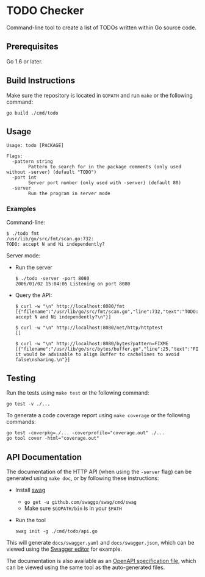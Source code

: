 # TODO Checker

Command-line tool to create a list of TODOs written within Go source code.

## Prerequisites

Go 1.6 or later.

## Build Instructions

Make sure the repository is located in `GOPATH` and run `make` or
the following command:

```
go build ./cmd/todo
```

## Usage

```
Usage: todo [PACKAGE]

Flags:
  -pattern string
        Pattern to search for in the package comments (only used without -server) (default "TODO")
  -port int
        Server port number (only used with -server) (default 80)
  -server
        Run the program in server mode
```

### Examples

Command-line:

```
$ ./todo fmt
/usr/lib/go/src/fmt/scan.go:732:
TODO: accept N and Ni independently?
```

Server mode:

* Run the server

  ```
  $ ./todo -server -port 8080
  2006/01/02 15:04:05 Listening on port 8080
  ```

* Query the API:

  ```
  $ curl -w "\n" http://localhost:8080/fmt
  [{"filename":"/usr/lib/go/src/fmt/scan.go","line":732,"text":"TODO: accept N and Ni independently?\n"}]

  $ curl -w "\n" http://localhost:8080/net/http/httptest
  []

  $ curl -w "\n" http://localhost:8080/bytes?pattern=FIXME
  [{"filename":"/usr/lib/go/src/bytes/buffer.go","line":25,"text":"FIXME: it would be advisable to align Buffer to cachelines to avoid false\nsharing.\n"}]
  ```

## Testing

Run the tests using `make test` or the following command:

```
go test -v ./...
```

To generate a code coverage report using `make coverage` or
the following commands:

```
go test -coverpkg=./... -coverprofile="coverage.out" ./...
go tool cover -html="coverage.out"
```

## API Documentation

The documentation of the HTTP API (when using the `-server` flag) can be
generated using `make doc`, or by following these instructions:

* Install [swag](https://github.com/swaggo/swag)
  * `go get -u github.com/swaggo/swag/cmd/swag`
  * Make sure `$GOPATH/bin` is in your `$PATH`
* Run the tool

  ```
  swag init -g ./cmd/todo/api.go
  ```

This will generate `docs/swagger.yaml` and `docs/swagger.json`, which can be
viewed using the [Swagger editor](https://editor.swagger.io/) for example.

The documentation is also available as an [OpenAPI specification file](docs/openapi.yaml),
which can be viewed using the same tool as the auto-generated files.
